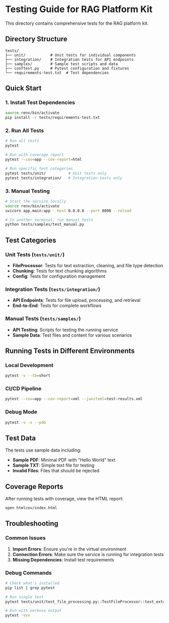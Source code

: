 # Testing Guide for RAG Platform Kit

This directory contains comprehensive tests for the RAG platform kit.

## Directory Structure

```
tests/
├── unit/           # Unit tests for individual components
├── integration/    # Integration tests for API endpoints
├── samples/        # Sample test scripts and data
├── conftest.py     # Pytest configuration and fixtures
└── requirements-test.txt  # Test dependencies
```

## Quick Start

### 1. Install Test Dependencies
```bash
source renv/bin/activate
pip install -r tests/requirements-test.txt
```

### 2. Run All Tests
```bash
# Run all tests
pytest

# Run with coverage report
pytest --cov=app --cov-report=html

# Run specific test categories
pytest tests/unit/          # Unit tests only
pytest tests/integration/   # Integration tests only
```

### 3. Manual Testing
```bash
# Start the service locally
source renv/bin/activate
uvicorn app.main:app --host 0.0.0.0 --port 8000 --reload

# In another terminal, run manual tests
python tests/samples/test_manual.py
```

## Test Categories

### Unit Tests (`tests/unit/`)
- **FileProcessor**: Tests for text extraction, cleaning, and file type detection
- **Chunking**: Tests for text chunking algorithms
- **Config**: Tests for configuration management

### Integration Tests (`tests/integration/`)
- **API Endpoints**: Tests for file upload, processing, and retrieval
- **End-to-End**: Tests for complete workflows

### Manual Tests (`tests/samples/`)
- **API Testing**: Scripts for testing the running service
- **Sample Data**: Test files and content for various scenarios

## Running Tests in Different Environments

### Local Development
```bash
pytest -v --tb=short
```

### CI/CD Pipeline
```bash
pytest --cov=app --cov-report=xml --junitxml=test-results.xml
```

### Debug Mode
```bash
pytest -v -s --pdb
```

## Test Data

The tests use sample data including:
- **Sample PDF**: Minimal PDF with "Hello World" text
- **Sample TXT**: Simple text file for testing
- **Invalid Files**: Files that should be rejected

## Coverage Reports

After running tests with coverage, view the HTML report:
```bash
open htmlcov/index.html
```

## Troubleshooting

### Common Issues
1. **Import Errors**: Ensure you're in the virtual environment
2. **Connection Errors**: Make sure the service is running for integration tests
3. **Missing Dependencies**: Install test requirements

### Debug Commands
```bash
# Check what's installed
pip list | grep pytest

# Run single test
pytest tests/unit/test_file_processing.py::TestFileProcessor::test_extract_text_from_txt

# Run with verbose output
pytest -vvv
```
